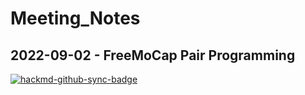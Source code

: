 # Meeting_Notes

## 2022-09-02 -  FreeMoCap Pair Programming 

[![hackmd-github-sync-badge](https://hackmd.io/OoHK-ZoRTXS27lC_xS2JVw/badge)](https://hackmd.io/OoHK-ZoRTXS27lC_xS2JVw)
